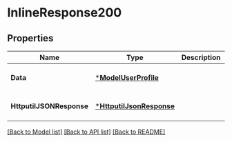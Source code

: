 # InlineResponse200

## Properties
Name | Type | Description | Notes
------------ | ------------- | ------------- | -------------
**Data** | [***ModelUserProfile**](model.UserProfile.md) |  | [optional] [default to null]
**HttputilJSONResponse** | [***HttputilJsonResponse**](httputil.JSONResponse.md) |  | [optional] [default to null]

[[Back to Model list]](../README.md#documentation-for-models) [[Back to API list]](../README.md#documentation-for-api-endpoints) [[Back to README]](../README.md)

